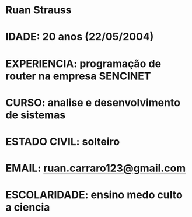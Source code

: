 # Ruan Strauss


# IDADE: 20 anos (22/05/2004)
# EXPERIENCIA: programação de router na empresa SENCINET
# CURSO: analise e desenvolvimento de sistemas
# ESTADO CIVIL: solteiro
# EMAIL: ruan.carraro123@gmail.com
# ESCOLARIDADE: ensino medo culto a ciencia
